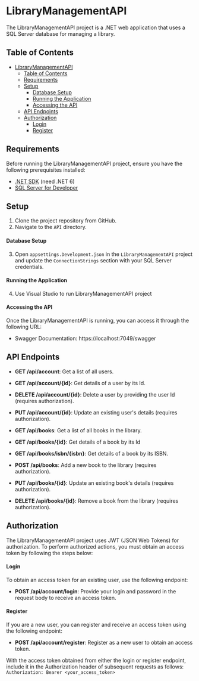 # LibraryManagementAPI

The LibraryManagementAPI project is a .NET web application that uses a SQL Server database for managing a library.

## Table of Contents
- [LibraryManagementAPI](#library-management-api)
  - [Table of Contents](#table-of-contents)
  - [Requirements](#requirements)
  - [Setup](#setup)
      - [Database Setup](#database-setup)
      - [Running the Application](#running-the-application)
      - [Accessing the API](#accessing-the-api)
  - [API Endpoints](#api-endpoints)
  - [Authorization](#authorization)
      - [Login](#login)
      - [Register](#register)

## Requirements
Before running the LibraryManagementAPI project, ensure you have the following prerequisites installed:
- [.NET SDK](https://dotnet.microsoft.com/download) (need .NET 6)
- [SQL Server for Developer](https://www.microsoft.com/en-us/sql-server/sql-server-downloads)

## Setup
1. Clone the project repository from GitHub.
2. Navigate to the `API` directory.

#### Database Setup
3. Open `appsettings.Development.json` in the `LibraryManagementAPI` project and update the `ConnectionStrings` section with your SQL Server credentials.

#### Running the Application
4. Use Visual Studio to run LibraryManagementAPI project

#### Accessing the API

Once the LibraryManagementAPI is running, you can access it through the following URL:

- Swagger Documentation: https://localhost:7049/swagger

## API Endpoints

- **GET /api/account**: Get a list of all users.
- **GET /api/account/{id}**: Get details of a user by its Id.
- **DELETE /api/account/{id}**: Delete a user by providing the user Id (requires authorization).
- **PUT /api/account/{id}**: Update an existing user's details (requires authorization).

- **GET /api/books**: Get a list of all books in the library.
- **GET /api/books/{id}**: Get details of a book by its Id
- **GET /api/books/isbn/{isbn}**: Get details of a book by its ISBN.
- **POST /api/books**: Add a new book to the library (requires authorization).
- **PUT /api/books/{id}**: Update an existing book's details (requires authorization).
- **DELETE /api/books/{id}**: Remove a book from the library (requires authorization).

## Authorization
The LibraryManagementAPI project uses JWT (JSON Web Tokens) for authorization. To perform authorized actions, you must obtain an access token by following the steps below:

#### Login
To obtain an access token for an existing user, use the following endpoint:

- **POST /api/account/login**: Provide your login and password in the request body to receive an access token.

#### Register
If you are a new user, you can register and receive an access token using the following endpoint:

- **POST /api/account/register**: Register as a new user to obtain an access token.

With the access token obtained from either the login or register endpoint, include it in the Authorization header of subsequent requests as follows: `Authorization: Bearer <your_access_token>`
